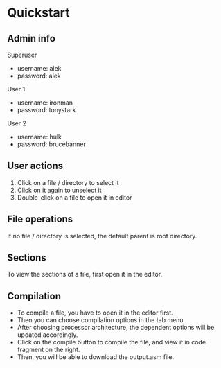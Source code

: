 # Quickstart

## Admin info

Superuser
- username: alek
- password: alek

User 1
- username: ironman
- password: tonystark

User 2
- username: hulk
- password: brucebanner

## User actions

1. Click on a file / directory to select it
2. Click on it again to unselect it
3. Double-click on a file to open it in editor

## File operations
If no file / directory is selected, the default parent is root directory.

## Sections
To view the sections of a file, first open it in the editor.

## Compilation
- To compile a file, you have to open it in the editor first.
- Then you can choose compilation options in the tab menu.
- After choosing processor architecture, the dependent options will be updated accordingly.
- Click on the compile button to compile the file, and view it in code fragment on the right.
- Then, you will be able to download the output.asm file.